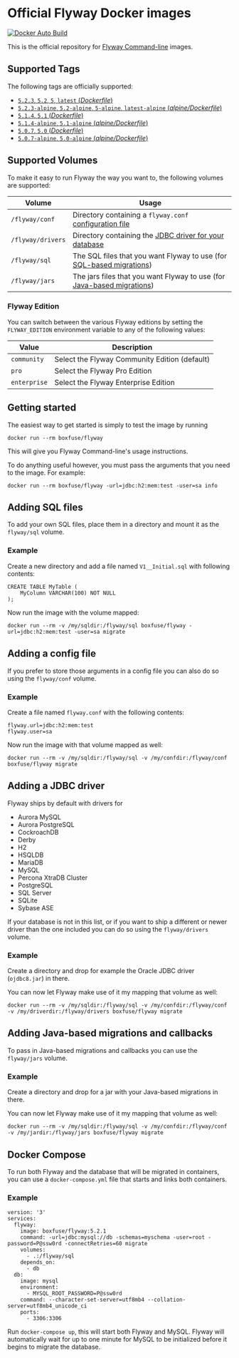 # Official Flyway Docker images

[![Docker Auto Build](https://img.shields.io/docker/automated/boxfuse/flyway.svg?style=flat-square)][docker]

[docker]: https://hub.docker.com/r/boxfuse/flyway/

This is the official repository for [Flyway Command-line](https://flywaydb.org/documentation/commandline/) images.

## Supported Tags

The following tags are officially supported:

-	[`5.2.3`, `5.2`, `5`, `latest` (*Dockerfile*)](https://github.com/flyway/flyway-docker/blob/master/Dockerfile)
-	[`5.2.3-alpine`, `5.2-alpine`, `5-alpine`, `latest-alpine` (*alpine/Dockerfile*)](https://github.com/flyway/flyway-docker/blob/master/alpine/Dockerfile)
-	[`5.1.4`, `5.1` (*Dockerfile*)](https://github.com/flyway/flyway-docker/blob/master/Dockerfile)
-	[`5.1.4-alpine`, `5.1-alpine` (*alpine/Dockerfile*)](https://github.com/flyway/flyway-docker/blob/master/alpine/Dockerfile)
-	[`5.0.7`, `5.0`  (*Dockerfile*)](https://github.com/flyway/flyway-docker/blob/master/Dockerfile)
-	[`5.0.7-alpine`, `5.0-alpine` (*alpine/Dockerfile*)](https://github.com/flyway/flyway-docker/blob/master/alpine/Dockerfile)

## Supported Volumes

To make it easy to run Flyway the way you want to, the following volumes are supported: 

Volume | Usage
-------|------
`/flyway/conf` | Directory containing a `flyway.conf` [configuration file](https://flywaydb.org/documentation/commandline/#configuration) 
`/flyway/drivers` | Directory containing the [JDBC driver for your database](https://flywaydb.org/documentation/commandline/#jdbc-drivers) 
`/flyway/sql` | The SQL files that you want Flyway to use (for [SQL-based migrations](https://flywaydb.org/documentation/migration/sql)) 
`/flyway/jars` | The jars files that you want Flyway to use (for [Java-based migrations](https://flywaydb.org/documentation/migration/java)) 

### Flyway Edition

You can switch between the various Flyway editions by setting the `FLYWAY_EDITION` environment variable to any of the following values:

Value | Description
------|------
`community` | Select the Flyway Community Edition (default) 
`pro` | Select the Flyway Pro Edition 
`enterprise` | Select the Flyway Enterprise Edition 

## Getting started

The easiest way to get started is simply to test the image by running

`docker run --rm boxfuse/flyway`

This will give you Flyway Command-line's usage instructions.

To do anything useful however, you must pass the arguments that you need to the image. For example:

`docker run --rm boxfuse/flyway -url=jdbc:h2:mem:test -user=sa info`

## Adding SQL files

To add your own SQL files, place them in a directory and mount it as the `flyway/sql` volume.

### Example

Create a new directory and add a file named `V1__Initial.sql` with following contents:

```
CREATE TABLE MyTable (
    MyColumn VARCHAR(100) NOT NULL
);

```

Now run the image with the volume mapped:
                                                             
`docker run --rm -v /my/sqldir:/flyway/sql boxfuse/flyway -url=jdbc:h2:mem:test -user=sa migrate`

## Adding a config file

If you prefer to store those arguments in a config file you can also do so using the `flyway/conf` volume.

### Example

Create a file named `flyway.conf` with the following contents:

```
flyway.url=jdbc:h2:mem:test
flyway.user=sa
```

Now run the image with that volume mapped as well:
            
`docker run --rm -v /my/sqldir:/flyway/sql -v /my/confdir:/flyway/conf boxfuse/flyway migrate`

## Adding a JDBC driver

Flyway ships by default with drivers for 

- Aurora MySQL
- Aurora PostgreSQL
- CockroachDB
- Derby
- H2
- HSQLDB
- MariaDB
- MySQL
- Percona XtraDB Cluster
- PostgreSQL
- SQL Server
- SQLite
- Sybase ASE

If your database is not in this list, or if you want to ship a different or newer driver than the one included you can do so using the `flyway/drivers` volume.

### Example

Create a directory and drop for example the Oracle JDBC driver (`ojdbc8.jar`) in there.

You can now let Flyway make use of it my mapping that volume as well:
            
`docker run --rm -v /my/sqldir:/flyway/sql -v /my/confdir:/flyway/conf -v /my/driverdir:/flyway/drivers boxfuse/flyway migrate`

## Adding Java-based migrations and callbacks

To pass in Java-based migrations and callbacks you can use the `flyway/jars` volume. 

### Example

Create a directory and drop for a jar with your Java-based migrations in there.

You can now let Flyway make use of it my mapping that volume as well:
            
`docker run --rm -v /my/sqldir:/flyway/sql -v /my/confdir:/flyway/conf -v /my/jardir:/flyway/jars boxfuse/flyway migrate`

## Docker Compose

To run both Flyway and the database that will be migrated in containers, you can use a `docker-compose.yml` file that
starts and links both containers.

### Example

```
version: '3'
services:
  flyway:
    image: boxfuse/flyway:5.2.1
    command: -url=jdbc:mysql://db -schemas=myschema -user=root -password=P@ssw0rd -connectRetries=60 migrate
    volumes:
      - .:/flyway/sql
    depends_on:
      - db
  db:
    image: mysql
    environment:
      - MYSQL_ROOT_PASSWORD=P@ssw0rd
    command: --character-set-server=utf8mb4 --collation-server=utf8mb4_unicode_ci
    ports:
      - 3306:3306
```

Run `docker-compose up`, this will start both Flyway and MySQL. Flyway will automatically wait for up to one minute for MySQL to be initialized before it begins to migrate the database.